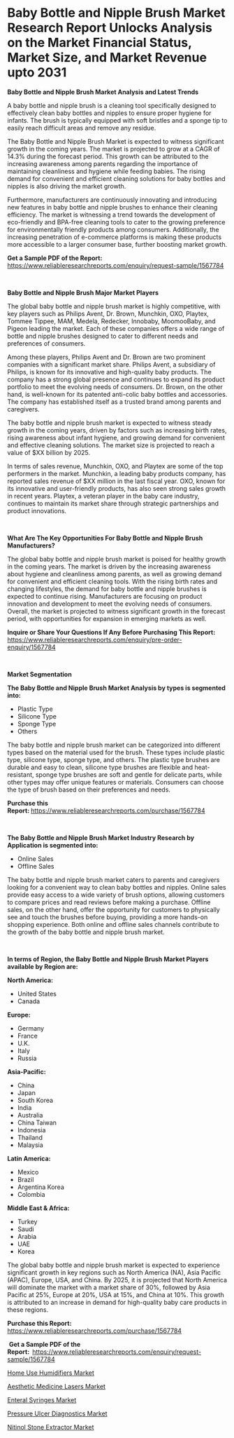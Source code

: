 <p><h1>Baby Bottle and Nipple Brush Market Research Report Unlocks Analysis on the Market Financial Status, Market Size, and Market Revenue upto 2031</h1></p><p><strong>Baby Bottle and Nipple Brush Market Analysis and Latest Trends</strong></p>
<p><p>A baby bottle and nipple brush is a cleaning tool specifically designed to effectively clean baby bottles and nipples to ensure proper hygiene for infants. The brush is typically equipped with soft bristles and a sponge tip to easily reach difficult areas and remove any residue. </p><p>The Baby Bottle and Nipple Brush Market is expected to witness significant growth in the coming years. The market is projected to grow at a CAGR of 14.3% during the forecast period. This growth can be attributed to the increasing awareness among parents regarding the importance of maintaining cleanliness and hygiene while feeding babies. The rising demand for convenient and efficient cleaning solutions for baby bottles and nipples is also driving the market growth.</p><p>Furthermore, manufacturers are continuously innovating and introducing new features in baby bottle and nipple brushes to enhance their cleaning efficiency. The market is witnessing a trend towards the development of eco-friendly and BPA-free cleaning tools to cater to the growing preference for environmentally friendly products among consumers. Additionally, the increasing penetration of e-commerce platforms is making these products more accessible to a larger consumer base, further boosting market growth.</p></p>
<p><strong>Get a Sample PDF of the Report:&nbsp;</strong> <a href="https://www.reliableresearchreports.com/enquiry/request-sample/1567784">https://www.reliableresearchreports.com/enquiry/request-sample/1567784</a></p>
<p>&nbsp;</p>
<p><strong>Baby Bottle and Nipple Brush Major Market Players</strong></p>
<p><p>The global baby bottle and nipple brush market is highly competitive, with key players such as Philips Avent, Dr. Brown, Munchkin, OXO, Playtex, Tommee Tippee, MAM, Medela, Redecker, Innobaby, MoomooBaby, and Pigeon leading the market. Each of these companies offers a wide range of bottle and nipple brushes designed to cater to different needs and preferences of consumers.</p><p>Among these players, Philips Avent and Dr. Brown are two prominent companies with a significant market share. Philips Avent, a subsidiary of Philips, is known for its innovative and high-quality baby products. The company has a strong global presence and continues to expand its product portfolio to meet the evolving needs of consumers. Dr. Brown, on the other hand, is well-known for its patented anti-colic baby bottles and accessories. The company has established itself as a trusted brand among parents and caregivers.</p><p>The baby bottle and nipple brush market is expected to witness steady growth in the coming years, driven by factors such as increasing birth rates, rising awareness about infant hygiene, and growing demand for convenient and effective cleaning solutions. The market size is projected to reach a value of $XX billion by 2025.</p><p>In terms of sales revenue, Munchkin, OXO, and Playtex are some of the top performers in the market. Munchkin, a leading baby products company, has reported sales revenue of $XX million in the last fiscal year. OXO, known for its innovative and user-friendly products, has also seen strong sales growth in recent years. Playtex, a veteran player in the baby care industry, continues to maintain its market share through strategic partnerships and product innovations.</p></p>
<p>&nbsp;</p>
<p><strong>What Are The Key Opportunities For Baby Bottle and Nipple Brush Manufacturers?</strong></p>
<p><p>The global baby bottle and nipple brush market is poised for healthy growth in the coming years. The market is driven by the increasing awareness about hygiene and cleanliness among parents, as well as growing demand for convenient and efficient cleaning tools. With the rising birth rates and changing lifestyles, the demand for baby bottle and nipple brushes is expected to continue rising. Manufacturers are focusing on product innovation and development to meet the evolving needs of consumers. Overall, the market is projected to witness significant growth in the forecast period, with opportunities for expansion in emerging markets as well.</p></p>
<p><strong>Inquire or Share Your Questions If Any Before Purchasing This Report:</strong> <a href="https://www.reliableresearchreports.com/enquiry/pre-order-enquiry/1567784">https://www.reliableresearchreports.com/enquiry/pre-order-enquiry/1567784</a></p>
<p>&nbsp;</p>
<p><strong>Market Segmentation</strong></p>
<p><strong>The Baby Bottle and Nipple Brush Market Analysis by types is segmented into:</strong></p>
<p><ul><li>Plastic Type</li><li>Silicone Type</li><li>Sponge Type</li><li>Others</li></ul></p>
<p><p>The baby bottle and nipple brush market can be categorized into different types based on the material used for the brush. These types include plastic type, silicone type, sponge type, and others. The plastic type brushes are durable and easy to clean, silicone type brushes are flexible and heat-resistant, sponge type brushes are soft and gentle for delicate parts, while other types may offer unique features or materials. Consumers can choose the type of brush based on their preferences and needs.</p></p>
<p><strong>Purchase this Report:&nbsp;</strong><a href="https://www.reliableresearchreports.com/purchase/1567784">https://www.reliableresearchreports.com/purchase/1567784</a></p>
<p>&nbsp;</p>
<p><strong>The Baby Bottle and Nipple Brush Market Industry Research by Application is segmented into:</strong></p>
<p><ul><li>Online Sales</li><li>Offline Sales</li></ul></p>
<p><p>The baby bottle and nipple brush market caters to parents and caregivers looking for a convenient way to clean baby bottles and nipples. Online sales provide easy access to a wide variety of brush options, allowing customers to compare prices and read reviews before making a purchase. Offline sales, on the other hand, offer the opportunity for customers to physically see and touch the brushes before buying, providing a more hands-on shopping experience. Both online and offline sales channels contribute to the growth of the baby bottle and nipple brush market.</p></p>
<p>&nbsp;</p>
<p><strong>In terms of Region, the Baby Bottle and Nipple Brush Market Players available by Region are:</strong></p>
<p>
    <p> <strong> North America: </strong>
        <ul>
            <li>United States</li>
            <li>Canada</li>
        </ul>
        </p> 
    <p> <strong> Europe: </strong>
        <ul>
            <li>Germany</li>
            <li>France</li>
            <li>U.K.</li>
            <li>Italy</li>
            <li>Russia</li>
        </ul>
        </p> 
    <p> <strong> Asia-Pacific: </strong>
        <ul>
            <li>China</li>
            <li>Japan</li>
            <li>South Korea</li>
            <li>India</li>
            <li>Australia</li>
            <li>China Taiwan</li>
            <li>Indonesia</li>
            <li>Thailand</li>
            <li>Malaysia</li>
        </ul>
        </p> 
    <p> <strong> Latin America: </strong>
        <ul>
            <li>Mexico</li>
            <li>Brazil</li>
            <li>Argentina Korea</li>
            <li>Colombia</li>
        </ul>
        </p> 
    <p> <strong> Middle East & Africa: </strong>
        <ul>
            <li>Turkey</li>
            <li>Saudi</li>
            <li>Arabia</li>
            <li>UAE</li>
            <li>Korea</li>
        </ul>
    </p>
    </p>
<p><p>The global baby bottle and nipple brush market is expected to experience significant growth in key regions such as North America (NA), Asia Pacific (APAC), Europe, USA, and China. By 2025, it is projected that North America will dominate the market with a market share of 30%, followed by Asia Pacific at 25%, Europe at 20%, USA at 15%, and China at 10%. This growth is attributed to an increase in demand for high-quality baby care products in these regions.</p></p>
<p><strong>Purchase this Report: </strong><a href="https://www.reliableresearchreports.com/purchase/1567784">https://www.reliableresearchreports.com/purchase/1567784</a></p>
<p>&nbsp;<strong>Get a Sample PDF of the Report:&nbsp;&nbsp;</strong><a href="https://www.reliableresearchreports.com/enquiry/request-sample/1567784">https://www.reliableresearchreports.com/enquiry/request-sample/1567784</a></p>
<p><strong></strong></p>
<p><p><a href="https://github.com/edytherolanlouisejk1miz0wig/Market-Research-Report-List-1/blob/main/home-use-humidifiers-market.md">Home Use Humidifiers Market</a></p><p><a href="https://github.com/peachesmcdowel1/Market-Research-Report-List-1/blob/main/aesthetic-medicine-lasers-market.md">Aesthetic Medicine Lasers Market</a></p><p><a href="https://medium.com/@jeanklein09/enteral-syringes-market-size-cagr-trends-2024-2030-7adfbbeace91">Enteral Syringes Market</a></p><p><a href="https://medium.com/@margaretlee84/pressure-ulcer-diagnostics-market-insight-market-trends-growth-forecasted-from-2024-to-2031-77392f9a32b5">Pressure Ulcer Diagnostics Market</a></p><p><a href="https://medium.com/@rosiekuhn_28077/decoding-nitinol-stone-extractor-market-metrics-market-share-trends-and-growth-patterns-9b46b2a76d85">Nitinol Stone Extractor Market</a></p></p>